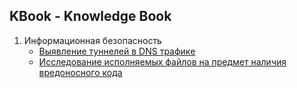 ## KBook - Knowledge Book
1. Информационная безопасность
	* [Выявление туннелей в DNS трафике](./dns_anomaly/index.md)
	* [Исследование исполняемых файлов на предмет наличия вредоносного кода](./file_preparation/index.md)
